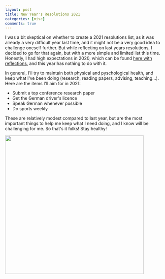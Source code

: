 ```yaml
---
layout: post
title: New Year's Resolutions 2021  
categories: [misc]
comments: true
---
```


I was a bit skeptical on whether to create a 2021 resolutions list, as it was already a very difficult year last time, and it might not be a very good idea to challenge oneself further. But while reflecting on last years resolutions, I decided to go for that again, but with a more simple and limited list this time. Honestly, I had high expectations in 2020, which can be found [here with reflections](/2019-12-31-newyearresolutions2020.md), and this year has nothing to do with it. 

In general, I'll try to maintain both physical and pyschological health, and keep what I've been doing (research, reading papers, advising, teaching...). Here are the items I'll aim for in 2021: 

- Submit a top conference research paper
- Get the German driver's licence
- Speak German whenever possible
- Do sports weekly

These are relatively modest compared to last year, but are the most important things to help me keep what I need doing, and I know will be challenging for me. So that's it folks! Stay healthy! 

<img src="/images/mountains.png" height="450">
